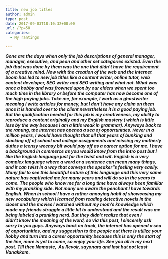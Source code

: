 ```yaml
---
title: new job titles
author: admin
type: post
date: 2017-09-03T18:10:32+00:00
url: /?p=58
categories:
  - My rantings

---
```

_**Gone are the days when only the job descriptions of general manager, manager, executive, and peon and other set&nbsp;categories existed. Even the job that was done&nbsp;by them was the one that didn&#8217;t have the requirement of a creative mind. Now with the creation of the web and the internet boom has led to new job titles like a content writer, online tutor,&nbsp;web content developer, SEO writer and SEO writing and what not. What was once a hobby and was frowned upon by our elders when we spent too much time in the library or before the computer has now become one of the high paying jobs. Take me, for example, I work as a ghostwriter meaning I write articles for money, but I don&#8217;t have any claim on them once it is handed over to the client nevertheless it is a good paying job. But the qualification needed for this job is my creativeness, my ability to reproduce a content originally and my English mastery ( which is little less by the way because&nbsp;I am a little weak in grammar). Anyways back to the ranting, the internet has opened a sea of opportunities. Never in a million years, I would have thought that all that years of bunking and slacking off of school and college assignments and missing my motherly duties a teensy weensy bit would pay off as a career&nbsp;option for me.&nbsp;I have a background in commerce as you would know from the intro post but I like the English language just for the twist and wit. English is a very complex language where a word or a sentence can mean many things, and it can twist in a way that conveys the speaker&#8221;s feeling very easily. Many fail to see this beautiful nature of this language and this very same nature has captivated me for many years and will do so in the years to come. The people who know me for a long time have always&nbsp;been familiar with my pranking side. Not many are aware the penchant I have towards English. When in school I have a rather annoying habit of showcasing my new vocabulary which I learned from reading detective novels in the closet and the movies I watched without my mom&#8217;s knowledge which made my friends struggle a little bit to understand and the result was me being labeled a pranking nerd. But they didn&#8217;t&nbsp;realize that even I didn&#8217;t&nbsp;know the meaning of the word, so via this post, I sincerely ask sorry to you guys. Anyways back on track, the internet has opened a sea of opportunities, and my suggestion to the people&nbsp;out there is utilize your hobby and turn into a career opportunity because this is only&nbsp;the start of the line, more is yet to come, so enjoy your life. See you all in my next post. Till then Namaste, &nbsp;Au Revoir, sayonara&nbsp;and last but not least Vanakkam.**_

&nbsp;